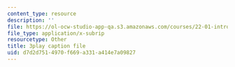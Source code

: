 ```yaml
---
content_type: resource
description: ''
file: https://ol-ocw-studio-app-qa.s3.amazonaws.com/courses/22-01-introduction-to-nuclear-engineering-and-ionizing-radiation-fall-2016/d7d2d7514970f669a331a414e7a09827_SgM2wxELF4U.srt
file_type: application/x-subrip
resourcetype: Other
title: 3play caption file
uid: d7d2d751-4970-f669-a331-a414e7a09827
---
```

